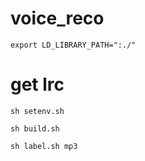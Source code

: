 # voice_reco
```
export LD_LIBRARY_PATH=":./"
```

# get lrc
```
sh setenv.sh
```
```
sh build.sh
```
```
sh label.sh mp3
```
